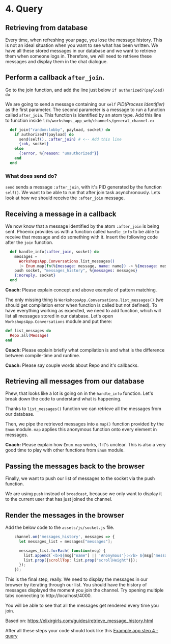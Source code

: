# 4. Query

## Retrieving from database

Every time, when refreshing your page, you lose the message history. This is not an ideal situation when you want to see what has been written. We have all these stored messages in our database and we want to retrieve them when someone logs in. Therefore, we will need to retrieve these messages and display them in the chat dialogue.

## Perform a callback `after_join`.
Go to the join function, and add the line just below `if authorized?(payload) do`

We are going to send a message containing our `self` *PID(Process Identifier)* as the first parameter. The second parameter is a message to run a function called `after_join`. This function is identified by an atom type.
Add this line to function inside `lib/workshops_app_web/channels/general_channel.ex`

```elixir
  def join("random:lobby", payload, socket) do
    if authorized?(payload) do
      send(self(), :after_join) # <-- Add this line
      {:ok, socket}
    else
      {:error, %{reason: "unauthorized"}}
    end
  end
```

### What does send do?
`send` sends a message `:after_join`, with it's PID generated by the function `self()`. We want to be able to run that after join task asynchronously. Lets look at how we should receive the `:after_join` message.

## Receiving a message in a callback
We now know that a message identified by the atom `:after_join` is being sent. Phoenix provides us with a function called `handle_info` to be able to receive that message and do something with it. Insert the following code after the `join` function.

```elixir
  def handle_info(:after_join, socket) do
    messages =
      WorkshopsApp.Conversations.list_messages()
      |> Enum.map(fn(%{message: message, name: name}) -> %{message: message, name: name} end)
    push socket, "messages_history", %{messages: messages}
    {:noreply, socket}
  end
```

**Coach:** Please explain concept and above example of pattern matching.

The only missing thing is `WorkshopsApp.Conversations.list_messages()` (we should get compilation error when function is called but not defined). To have everything working as expected, we need to add function, which will list all messages stored in our database. Let's open `WorkshopsApp.Conversations` module and put there:

```elixir
def list_messages do
  Repo.all(Message)
end

```

**Coach:** Please explain briefly what compilation is and what is the difference between compile-time and runtime.

**Coach:** Please say couple words about Repo and it's callbacks. 

## Retrieving all messages from our database
Phew, that looks like a lot is going on in the `handle_info` function. Let's break down the code to understand what is happening.

Thanks to `list_messages()` function we can retrieve all the messages from our database.

Then, we pipe the retrieved messages into a `map()` function provided by the `Enum` module. `map` applies this anonymous function onto every element in messages.

**Coach:** Please explain how `Enum.map` works, if it's unclear. This is also a very good time to play with other functions from `Enum` module.

## Passing the messages back to the browser
Finally, we want to push our list of messages to the socket via the push function.

We are using `push` instead of `broadcast`, because we only want to display it to the current user that has just joined the channel.

## Render the messages in the browser
Add the below code to the `assets/js/socket.js` file.

```javascript
    channel.on('messages_history', messages => {
      let messages_list = messages["messages"];

      messages_list.forEach( function(msg) {
        list.append(`<b>${msg["name"] || 'Anonymous'}:</b> ${msg["message"]}<br>`);
        list.prop({scrollTop: list.prop("scrollHeight")});
      });
    });
```

This is the final step, really. We need to display the messages in our browser by iterating through our list. You should have the history of messages displayed the moment you join the channel. Try opening multiple tabs connecting to http://localhost/4000.

You will be able to see that all the messages get rendered every time you join.

Based on: https://elixirgirls.com/guides/retrieve_message_history.html

After all these steps your code should look like this [Example app step 4 - query](https://github.com/Taste-Elixir/workshops-app/tree/4-query)
